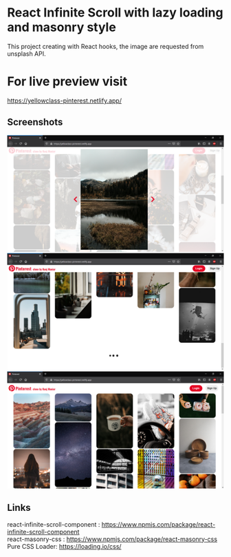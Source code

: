 # React Infinite Scroll with lazy loading and masonry style
This project creating with React hooks, the image are requested from unsplash API.

# For live preview visit
https://yellowclass-pinterest.netlify.app/

## Screenshots
![Pinterest Home](./HomeScreen.png)<br />
![React Infinite Scroll](./InfiniteScroll.png) <br />
![Modal](./Modal.png)<br />

## Links
react-infinite-scroll-component :  https://www.npmjs.com/package/react-infinite-scroll-component <br/>
react-masonry-css :  https://www.npmjs.com/package/react-masonry-css <br>
Pure CSS Loader: https://loading.io/css/ <br/>